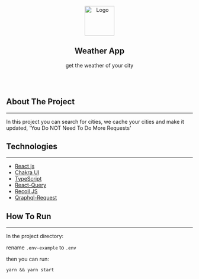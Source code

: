 <p align="center">
    <img src="https://cdn-icons-png.flaticon.com/512/1779/1779940.png" alt="Logo" width="80" height="80">

  <h2 align="center">Weather App</h2>
  <p align="center">
    get the weather of your city 
    <br />
  </p>
</p>
    <br />
    <br />

## About The Project

---

In this project you can search for cities, we cache your cities and make it updated, 'You Do NOT Need To Do More Requests'

## Technologies

---

- [React js](https://reactjs.org/)
- [Chakra UI](https://chakra-ui.com/)
- [TypeScript](https://www.typescriptlang.org/)
- [React-Query](https://react-query.tanstack.com/)
- [Recoil JS](https://recoiljs.org/)
- [Qraphql-Request](https://github.com/prisma-labs/graphql-request)

## How To Run

---

In the project directory:

rename `.env-example` to `.env`

then you can run:

`yarn && yarn start`
